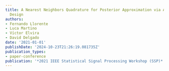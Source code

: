 ```yaml
---
title: A Nearest Neighbors Quadrature for Posterior Approximation via Adaptive Sequential
  Design
authors:
- Fernando Llorente
- Luca Martino
- Vı́ctor Elvira
- David Delgado
date: '2021-01-01'
publishDate: '2024-10-23T21:26:19.081735Z'
publication_types:
- paper-conference
publication: '*2021 IEEE Statistical Signal Processing Workshop (SSP)*'
---
```

